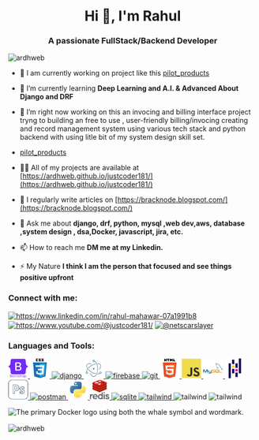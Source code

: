 <h1 align="center">Hi 👋, I'm Rahul </h1>
<h3 align="center">A passionate FullStack/Backend Developer</h3>

<p align="left"> <img src="https://komarev.com/ghpvc/?username=ardhweb&label=Profile%20views&color=0e75b6&style=flat" alt="ardhweb" /> </p>

- 🔭 I am currently working on project like this [pilot_products](https://github.com/Ardhweb/pilot_products)

- 🌱 I’m currently learning **Deep Learning and A.I. & Advanced About Django and DRF**

- 👯 I’m right now working on this an invocing and billing interface project tryng to building an free to use , user-friendly  billing/invocing creating and record management  system using various tech stack and python backend  with using  litle bit of my system design  skill set.
-  [pilot_products](https://github.com/Ardhweb/pilot_products)

- 👨‍💻 All of my projects are available at [https://ardhweb.github.io/justcoder181/](https://ardhweb.github.io/justcoder181/)

- 📝 I regularly write articles on [https://bracknode.blogspot.com/](https://bracknode.blogspot.com/)

- 💬 Ask me about **django, drf, python, mysql ,web dev,aws, database ,system design , dsa,Docker, javascript, jira, etc.**

- 📫 How to reach me **DM me at my Linkedin.**

- ⚡ My Nature **I think I am the person that focused and see things positive upfront**

<h3 align="left">Connect with me:</h3>
<p align="left">
<a href="https://linkedin.com/in/https://www.linkedin.com/in/rahul-mahawar-07a1991b8" target="blank"><img align="center" src="https://raw.githubusercontent.com/rahuldkjain/github-profile-readme-generator/master/src/images/icons/Social/linked-in-alt.svg" alt="https://www.linkedin.com/in/rahul-mahawar-07a1991b8" height="30" width="40" /></a>
<a href="https://www.youtube.com/c/https://www.youtube.com/@justcoder181/" target="blank"><img align="center" src="https://raw.githubusercontent.com/rahuldkjain/github-profile-readme-generator/master/src/images/icons/Social/youtube.svg" alt="https://www.youtube.com/@justcoder181/" height="30" width="40" /></a>
<a href="https://www.hackerrank.com/@netscarslayer" target="blank"><img align="center" src="https://raw.githubusercontent.com/rahuldkjain/github-profile-readme-generator/master/src/images/icons/Social/hackerrank.svg" alt="@netscarslayer" height="30" width="40" /></a>
</p>

<h3 align="left">Languages and Tools:</h3>
<p align="left"> <a href="https://getbootstrap.com" target="_blank" rel="noreferrer"> <img src="https://raw.githubusercontent.com/devicons/devicon/master/icons/bootstrap/bootstrap-plain-wordmark.svg" alt="bootstrap" width="40" height="40"/> </a> <a href="https://www.w3schools.com/css/" target="_blank" rel="noreferrer"> <img src="https://raw.githubusercontent.com/devicons/devicon/master/icons/css3/css3-original-wordmark.svg" alt="css3" width="40" height="40"/> </a> <a href="https://www.djangoproject.com/" target="_blank" rel="noreferrer"> <img src="https://cdn.worldvectorlogo.com/logos/django.svg" alt="django" width="40" height="40"/> </a> <a href="https://www.electronjs.org" target="_blank" rel="noreferrer"> <img src="https://raw.githubusercontent.com/devicons/devicon/master/icons/electron/electron-original.svg" alt="electron" width="40" height="40"/> </a> <a href="https://firebase.google.com/" target="_blank" rel="noreferrer"> <img src="https://www.vectorlogo.zone/logos/firebase/firebase-icon.svg" alt="firebase" width="40" height="40"/> </a> <a href="https://git-scm.com/" target="_blank" rel="noreferrer"> <img src="https://www.vectorlogo.zone/logos/git-scm/git-scm-icon.svg" alt="git" width="40" height="40"/> </a> <a href="https://www.w3.org/html/" target="_blank" rel="noreferrer"> <img src="https://raw.githubusercontent.com/devicons/devicon/master/icons/html5/html5-original-wordmark.svg" alt="html5" width="40" height="40"/> </a> <a href="https://developer.mozilla.org/en-US/docs/Web/JavaScript" target="_blank" rel="noreferrer"> <img src="https://raw.githubusercontent.com/devicons/devicon/master/icons/javascript/javascript-original.svg" alt="javascript" width="40" height="40"/> </a> <a href="https://www.mysql.com/" target="_blank" rel="noreferrer"> <img src="https://raw.githubusercontent.com/devicons/devicon/master/icons/mysql/mysql-original-wordmark.svg" alt="mysql" width="40" height="40"/> </a> <a href="https://pandas.pydata.org/" target="_blank" rel="noreferrer"> <img src="https://raw.githubusercontent.com/devicons/devicon/2ae2a900d2f041da66e950e4d48052658d850630/icons/pandas/pandas-original.svg" alt="pandas" width="40" height="40"/> </a> <a href="https://www.photoshop.com/en" target="_blank" rel="noreferrer"> <img src="https://raw.githubusercontent.com/devicons/devicon/master/icons/photoshop/photoshop-line.svg" alt="photoshop" width="40" height="40"/> </a> <a href="https://postman.com" target="_blank" rel="noreferrer"> <img src="https://www.vectorlogo.zone/logos/getpostman/getpostman-icon.svg" alt="postman" width="40" height="40"/> </a> <a href="https://www.python.org" target="_blank" rel="noreferrer"> <img src="https://raw.githubusercontent.com/devicons/devicon/master/icons/python/python-original.svg" alt="python" width="40" height="40"/> </a> <a href="https://redis.io" target="_blank" rel="noreferrer"> <img src="https://raw.githubusercontent.com/devicons/devicon/master/icons/redis/redis-original-wordmark.svg" alt="redis" width="40" height="40"/> </a> <a href="https://www.sqlite.org/" target="_blank" rel="noreferrer"> <img src="https://www.vectorlogo.zone/logos/sqlite/sqlite-icon.svg" alt="sqlite" width="40" height="40"/> </a> <a href="https://tailwindcss.com/" target="_blank" rel="noreferrer"> <img src="https://www.vectorlogo.zone/logos/tailwindcss/tailwindcss-icon.svg" alt="tailwind" width="40" height="40"/> </a>  <img src="https://www.vectorlogo.zone/logos/tailwindcss/tailwindcss-icon.svg" alt="tailwind" width="40" height="40"/>  

<img src="https://www.vectorlogo.zone/logos/mongodb/mongodb-ar21.svg" alt="tailwind"/>
</p>
<p><img decoding="async" class="media-45171" src="https://www.docker.com/app/uploads/2023/08/logo-guide-logos-1.svg" alt="The primary Docker logo using both the whale symbol and wordmark." title="logo-guide-logos-1" width="40" height="40"></p>

<p><img align="center" src="https://www.vectorlogo.zone/logos/nextjs/nextjs-ar21.svg" alt="ardhweb" /></p>
